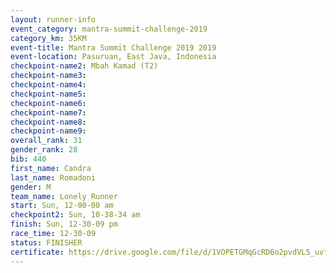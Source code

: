 ```yaml
---
layout: runner-info 
event_category: mantra-summit-challenge-2019 
category_km: 35KM 
event-title: Mantra Summit Challenge 2019 2019 
event-location: Pasuruan, East Java, Indonesia 
checkpoint-name2: Mbah Kamad (T2) 
checkpoint-name3: 
checkpoint-name4: 
checkpoint-name5: 
checkpoint-name6: 
checkpoint-name7: 
checkpoint-name8: 
checkpoint-name9: 
overall_rank: 31
gender_rank: 28
bib: 440
first_name: Candra
last_name: Romadoni
gender: M
team_name: Lonely Runner
start: Sun, 12-00-00 am
checkpoint2: Sun, 10-38-34 am
finish: Sun, 12-30-09 pm
race_time: 12-30-09
status: FINISHER
certificate: https://drive.google.com/file/d/1VOPETGMqGcRD6o2pvdVL5_uvfC3gpYZ9/view?usp=sharing
---
```

